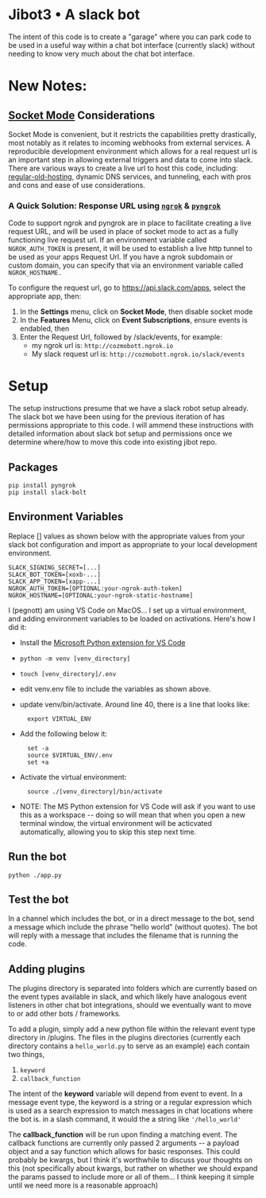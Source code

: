 # Jibot3 • A slack bot
The intent of this code is to create a "garage" where you can park code to be used in a useful way within a chat bot interface (currently slack) without needing to know very much about the chat bot interface.

# New Notes:

## [Socket Mode](https://app.slack.com/app-settings/T01LN1N5H60/A01LUFAPUFK/socket-mode) Considerations

Socket Mode is convenient, but it restricts the capabilities pretty drastically, most notably as it relates to incoming webhooks from external services. A reproducible development environment which allows for a real request url is an important step in allowing external triggers and data to come into slack. There are various ways to create a live url to host this code, including: [regular-old-hosting](https://api.slack.com/docs/hosting), dynamic DNS services, and tunneling, each with pros and cons and ease of use considerations.

### A Quick Solution: Response URL using [`ngrok`](https://ngrok.com/) & [`pyngrok`](https://pypi.org/project/pyngrok/)
 Code to support ngrok and pyngrok are in place to facilitate creating a live request URL, and will be used in place of socket mode to act as a fully functioning live request url.  If an environment variable called `NGROK_AUTH_TOKEN` is present, it will be used to establish a live http tunnel to be used as your apps Request Url. If you have a ngrok subdomain or custom domain, you can specify that via an environment variable called `NGROK_HOSTNAME.`

 To configure the request url, go to https://api.slack.com/apps, select the appropriate app, then:
 1. In the **Settings** menu, click on **Socket Mode**, then disable socket mode
 1. In the **Features** Menu, click on **Event Subscriptions**, ensure events is endabled, then
 1. Enter the Request Url, followed by /slack/events, for example:
 	* my ngrok url is: `http://cozmobott.ngrok.io`
	* My slack request url is: `http://cozmobott.ngrok.io/slack/events`

# Setup
The setup instructions presume that we have a slack robot setup already. The slack bot we have been using for the previous iteration of has permissions appropriate to this code. I will ammend these instructions with detailed information about slack bot setup and permissions once we determine where/how to move this code into existing jibot repo.

## Packages
	pip install pyngrok
	pip install slack-bolt

## Environment Variables
Replace [] values as shown below with the appropriate values from your slack bot configuration and import as appropriate to your local development environment.

	SLACK_SIGNING_SECRET=[...]
	SLACK_BOT_TOKEN=[xoxb-...]
	SLACK_APP_TOKEN=[xapp-...]
	NGROK_AUTH_TOKEN=[OPTIONAL:your-ngrok-auth-token]
	NGROK_HOSTNAME=[OPTIONAL:your-ngrok-static-hostname]

I (pegnott) am using VS Code on  MacOS...  I set up a virtual environment, and adding environment variables to be loaded on activations. Here's how I did it:
* Install the [Microsoft Python extension for VS Code](https://marketplace.visualstudio.com/items?itemName=ms-python.python)
* `python -m venv [venv_directory]`
* `touch [venv_directory]/.env`
* edit venv.env file to include the variables as shown above.
* update venv/bin/activate.  Around line 40, there is a line that looks like:

		export VIRTUAL_ENV

* Add the following below it:

		set -a
		source $VIRTUAL_ENV/.env
		set +a

* Activate the virtual environment:

		source ./[venv_directory]/bin/activate

* NOTE: The MS Python extension for VS Code will ask if you want to use this as a workspace -- doing so will mean that when you open a new terminal window, the virtual environment will be acticvated automatically, allowing you to skip this step next time.

## Run the bot
	python ./app.py

## Test the bot
In a channel which includes the bot, or in a direct message to the bot, send a message which include the phrase "hello world" (without quotes). The bot will reply with a message that includes the filename that is running the code.

## Adding plugins

The plugins directory is separated into folders which are currently based on the event types available in slack, and which likely have analogous event listeners in other chat bot integrations, should we eventually want to move to or add other bots / frameworks.

To add a plugin, simply add a new python file within the relevant event type directory in /plugins. The files in the plugins directories (currently each directory contains a `hello_world.py` to serve as an example) each contain two things,

1. 	`keyword`
1. 	`callback_function`

The intent of the **keyword** variable will depend from event to event. In a message event type, the keyword is a string or a regular expression which is used as a search expression to match messages in chat locations where the bot is. in a slash command, it would the a string like `'/hello_world'`

The **callback_function** will be run upon finding a matching event. The callback functions are currently only passed 2 arguments -- a payload object and a say function which allows for basic responses. This could probably be kwargs, but I think it's worthwhile to discuss your thoughts on this (not specifically about kwargs, but rather on whether we should expand the params passed to include more or all of them... I think keeping it simple until we need more is a reasonable approach)

